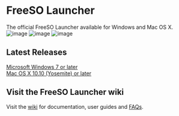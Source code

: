# FreeSO Launcher
The official FreeSO Launcher available for Windows and Mac OS X.
![image](https://i.imgur.com/59YUj54.png)
![image](https://i.imgur.com/dPRDgHh.jpg)
![image](https://i.imgur.com/F5t1tf0.png)

## Latest Releases
[Microsoft Windows 7 or later](https://beta.freeso.org/FreeSO%20Launcher%20Setup.exe) <br/>
[Mac OS X 10.10 (Yosemite) or later](https://beta.freeso.org/fsolauncher.dmg)

## Visit the FreeSO Launcher wiki
Visit the [wiki](https://github.com/ItsSim/fsolauncher/wiki) for documentation, user guides and [FAQs](https://github.com/ItsSim/fsolauncher/wiki/FAQ).
